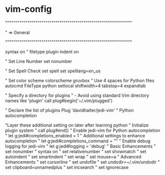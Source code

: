 # vim-config

"""""""""""""""""""""""""""""""""""""""""""""""""""""""""""""""

" => General

"""""""""""""""""""""""""""""""""""""""""""""""""""""""""""""""



syntax on
" filetype plugin indent on

" Set Line Number
set nonumber

" Set Spell Check
set spell
set spelllang=en_us

" Set color scheme
colorscheme gruvbox
" Use 4 spaces for Python files
autocmd FileType python setlocal shiftwidth=4 tabstop=4 expandtab

" Specify a directory for plugins
" - Avoid using standard Vim directory names like 'plugin'
call plug#begin('~/.vim/plugged')

" Declare the list of plugins
Plug 'davidhalter/jedi-vim' " Python autocompletion

"Layer these additional setting on later after learning python
" Initialize plugin system
" call plug#end()
" Enable jedi-vim for Python autocompletion
" let g:jedi#completions_enabled = 1
" Additional settings to enhance autocompletion
" let g:jedi#completions_command = "<C-Space>"
" Enable debug logging for jedi-vim
" let g:jedi#logging = 'debug'
" Basic Enhancements
" set nonumber
" syntax on
" set relativenumber
" set showmatch
" set autoindent
" set smartindent
" set wrap
" set mouse=a
" Advanced Enhancements
" set cursorline
" set undofile
" set undodir=~/.vim/undodir
" set clipboard=unnamedplus
" set incsearch
" set ignorecase
